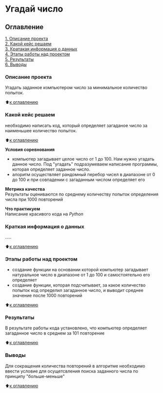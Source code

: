 # Угадай число

## Оглавление
[1. Описание проекта](https://github.com/PavelALA/granit/blob/main/project_0/README.md#Описание-проекта)\
[2. Какой кейс решаем](https://github.com/PavelALA/granit/blob/main/project_0/README.md#Какой-кейс-решаем)\
[3. Кратакая информация о данных](https://github.com/PavelALA/granit/blob/main/project_0/README.md#Краткая-информация-о-данных)\
[4. Этапы работы над проектом](https://github.com/PavelALA/granit/blob/main/project_0/README.md#Этапы-работы-над-проектом)\
[5. Результаты](https://github.com/PavelALA/granit/blob/main/project_0/README.md#Результаты)\
[6. Выводы](https://github.com/PavelALA/granit/blob/main/project_0/README.md#Выводы)

### Описание проекта
Угадать заданное компьютером число за минимальное количество попыток.

:arrow_up:[к оглавлению](https://github.com/PavelALA/granit/blob/main/project_0/README.md#Оглавление)

### Какой кейс решаем
необходимо написать код, который определяет загаданое число за наименьшее количество попыток.

:arrow_up:[к оглавлению](https://github.com/PavelALA/granit/blob/main/project_0/README.md#Оглавление)

**Условия соревнования**
- компьютер загадывает целое число от 1 до 100. Нам нужно угадать данное число. Под "угадать" подразумеваем написание программы, которая определяет заданное число.
- алоритм  осуществляет рандомный перебор чисел в диапазоне от 0 до 100 и при совпадении с загаданным числом определяет его

**Метрика качества**\
Результаты оцениваются по среднему количеству попыток определения числа при 1000 повторений

**Что практикуем**\
Написание красивого кода на *Python*

### Краткая информация о данных
.....

:arrow_up:[к оглавлению](https://github.com/PavelALA/granit/blob/main/project_0/README.md#Оглавление)

### Этапы работы над проектом
- создание функции на основании которой компьютер загадывает натуральное число в диапазоне от 1 до 100 и самостоятельно его определяет
- создание функции, которая подсчитывает, за какое количество попыток код определил загаданное число, и выводит среднее значение после 1000 повторений

:arrow_up:[к оглавлению](https://github.com/PavelALA/granit/blob/main/project_0/README.md#Оглавление)

### Результаты
В результате работы кода установлено, что компьютер определяет загаданное число в среднем за 101 повторение

:arrow_up:[к оглавлению](https://github.com/PavelALA/granit/blob/main/project_0/README.md#Оглавление)

### Выводы
Для сокращения количества повторений в алгоритме необходимо ввести условие для осущетсвления поиска заданного числа по принципу "больше-меньше"

:arrow_up:[к оглавлению](https://github.com/PavelALA/granit/blob/main/project_0/README.md#Оглавление)